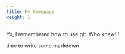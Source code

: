 ```yaml
---
title: My Homepage
weight: 1
---
```


Yo, I remembered how to use git. Who knew!!!

time to write some markdown